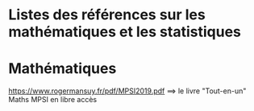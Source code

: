 # Listes des références sur les mathématiques et les statistiques

# Mathématiques

https://www.rogermansuy.fr/pdf/MPSI2019.pdf ==> le livre "Tout-en-un" Maths MPSI en libre accès